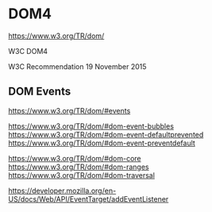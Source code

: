 # DOM4  


https://www.w3.org/TR/dom/  


W3C DOM4  

W3C Recommendation 19 November 2015


## DOM Events  

https://www.w3.org/TR/dom/#events  

https://www.w3.org/TR/dom/#dom-event-bubbles  
https://www.w3.org/TR/dom/#dom-event-defaultprevented  
https://www.w3.org/TR/dom/#dom-event-preventdefault  




https://www.w3.org/TR/dom/#dom-core  
https://www.w3.org/TR/dom/#dom-ranges  
https://www.w3.org/TR/dom/#dom-traversal  


https://developer.mozilla.org/en-US/docs/Web/API/EventTarget/addEventListener  







